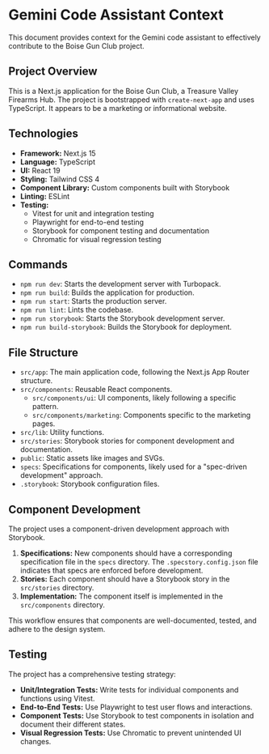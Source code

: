 # Gemini Code Assistant Context

This document provides context for the Gemini code assistant to effectively contribute to the Boise Gun Club project.

## Project Overview

This is a Next.js application for the Boise Gun Club, a Treasure Valley Firearms Hub. The project is bootstrapped with `create-next-app` and uses TypeScript. It appears to be a marketing or informational website.

## Technologies

*   **Framework:** Next.js 15
*   **Language:** TypeScript
*   **UI:** React 19
*   **Styling:** Tailwind CSS 4
*   **Component Library:** Custom components built with Storybook
*   **Linting:** ESLint
*   **Testing:**
    *   Vitest for unit and integration testing
    *   Playwright for end-to-end testing
    *   Storybook for component testing and documentation
    *   Chromatic for visual regression testing

## Commands

*   `npm run dev`: Starts the development server with Turbopack.
*   `npm run build`: Builds the application for production.
*   `npm run start`: Starts the production server.
*   `npm run lint`: Lints the codebase.
*   `npm run storybook`: Starts the Storybook development server.
*   `npm run build-storybook`: Builds the Storybook for deployment.

## File Structure

*   `src/app`: The main application code, following the Next.js App Router structure.
*   `src/components`: Reusable React components.
    *   `src/components/ui`: UI components, likely following a specific pattern.
    *   `src/components/marketing`: Components specific to the marketing pages.
*   `src/lib`: Utility functions.
*   `src/stories`: Storybook stories for component development and documentation.
*   `public`: Static assets like images and SVGs.
*   `specs`: Specifications for components, likely used for a "spec-driven development" approach.
*   `.storybook`: Storybook configuration files.

## Component Development

The project uses a component-driven development approach with Storybook.

1.  **Specifications:** New components should have a corresponding specification file in the `specs` directory. The `.specstory.config.json` file indicates that specs are enforced before development.
2.  **Stories:** Each component should have a Storybook story in the `src/stories` directory.
3.  **Implementation:** The component itself is implemented in the `src/components` directory.

This workflow ensures that components are well-documented, tested, and adhere to the design system.

## Testing

The project has a comprehensive testing strategy:

*   **Unit/Integration Tests:** Write tests for individual components and functions using Vitest.
*   **End-to-End Tests:** Use Playwright to test user flows and interactions.
*   **Component Tests:** Use Storybook to test components in isolation and document their different states.
*   **Visual Regression Tests:** Use Chromatic to prevent unintended UI changes.

